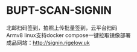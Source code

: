 # BUPT-SCAN-SIGNIN
北邮扫码签到，拍照上传批量签到，云平台扫码  
Armv8 linux支持docker compose一键拉取镜像部署  
成品网站：http://signin.rigelow.uk
